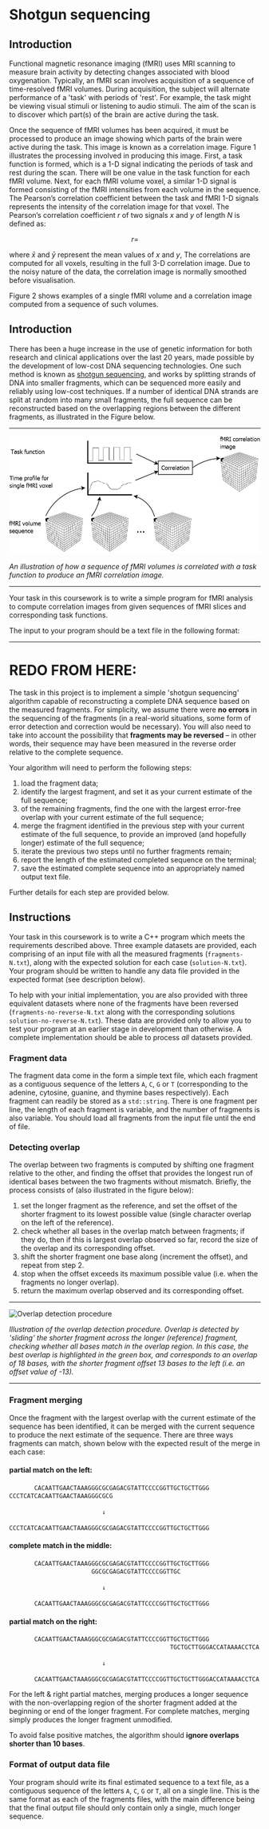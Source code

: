 # Shotgun sequencing

## Introduction

Functional magnetic resonance imaging (fMRI) uses MRI scanning to measure brain activity by detecting changes associated with blood oxygenation. Typically, an fMRI scan involves acquisition of a sequence of time-resolved fMRI volumes. During acquisition, the subject will alternate performance of a 'task' with periods of 'rest'. For example, the task might be viewing visual stimuli or listening to audio stimuli. The aim of the scan is to discover which part(s) of the brain are active
during the task. 

Once the sequence of fMRI volumes has been acquired, it must be processed to produce an image showing which parts of the brain were active during the task. This image is known as a correlation image. Figure 1 illustrates the processing involved in producing this image. First, a task function is formed, which is a 1-D signal indicating the periods of task and rest during the scan. There will be one value in the task function for each fMRI volume. Next, for each fMRI volume voxel, a similar 1-D signal is formed consisting of the fMRI intensities from each volume in the sequence. The Pearson’s correlation coefficient between the task and fMRI 1-D signals represents the intensity of the correlation image for that voxel. The Pearson’s correlation coefficient $r$ of two signals $x$ and $y$ of length $N$ is defined as: 

$$r = $$

where $\bar{x}$ and $\bar{y}$ represent the mean values of $x$ and $y$, The correlations are computed for all voxels, resulting in the full 3-D correlation image. Due to the noisy nature of the data, the correlation image is normally smoothed before visualisation. 

Figure 2 shows examples of a single fMRI volume and a correlation image computed from a sequence of such volumes.


## Introduction

There has been a huge increase in the use of genetic information for both research and clinical applications over the last 20 years, made possible by the development of low-cost DNA sequencing technologies. One such method is known as [shotgun sequencing](https://en.wikipedia.org/wiki/Shotgun_sequencing), and works by splitting strands of DNA into smaller fragments, which can be sequenced more easily and reliably using low-cost techniques. If a number of identical DNA strands are split at random into many small fragments, the full sequence can be reconstructed based on the overlapping regions between the different fragments, as illustrated in the Figure below.

---

![Illustration of function MRI](fmri.png)

*An illustration of how a sequence of fMRI volumes is correlated with a task function to produce an fMRI correlation image.*

---

Your task in this coursework is to write a simple program for fMRI analysis to compute correlation images from given sequences of fMRI slices and corresponding task functions.

The input to your program should be a text file in the following format:


---

# REDO FROM HERE:

The task in this project is to implement a simple 'shotgun sequencing' algorithm capable of reconstructing a complete DNA sequence based on the measured fragments. For simplicity, we assume there were **no errors** in the sequencing of the fragments (in a real-world situations, some form of error detection and correction would be necessary). You will also need to take into account the possibility that **fragments may be reversed** &ndash; in other words, their sequence may have been measured in the reverse order relative to the complete sequence.

Your algorithm will need to perform the following steps:

1. load the fragment data;
2. identify the largest fragment, and set it as your current estimate of the full sequence;
3. of the remaining fragments, find the one with the largest error-free overlap with your current estimate of the full sequence;
4. merge the fragment identified in the previous step with your current estimate of the full sequence, to provide an improved (and hopefully longer) estimate of the full sequence;
5. iterate the previous two steps until no further fragments remain;
6. report the length of the estimated completed sequence on the terminal;
7. save the estimated complete sequence into an appropriately named output text file.

Further details for each step are provided below.

## Instructions

Your task in this coursework is to write a C++ program which meets the requirements described above. Three example datasets are provided, each comprising of an input file with all the measured fragments (`fragments-N.txt`), along with the expected solution for each case (`solution-N.txt`). Your program should be written to handle any data file provided in the expected format (see description below). 

To help with your initial implementation, you are also provided with three equivalent datasets where none of the fragments have been reversed (`fragments-no-reverse-N.txt` along with the corresponding solutions `solution-no-reverse-N.txt`). These data are provided only to allow you to test your program at an earlier stage in development than otherwise. A complete implementation should be able to process *all* datasets provided.


### Fragment data

The fragment data come in the form a simple text file, which each fragment as a contiguous sequence of the letters `A`, `C`, `G` or `T` (corresponding to the adenine, cytosine, guanine, and thymine bases respectively). Each fragment can readily be stored as a `std::string`. There is one fragment per line, the length of each fragment is variable, and the number of fragments is also variable. You should load all fragments from the input file until the end of file. 

### Detecting overlap

The overlap between two fragments is computed by shifting one fragment relative to the other, and finding the offset that provides the longest run of identical bases between the two fragments without mismatch.  Briefly, the process consists of (also illustrated in the figure below): 

1. set the longer fragment as the reference, and set the offset of the shorter fragment to its lowest possible value (single character overlap on the left of the reference).
2. check whether all bases in the overlap match between fragments; if they do, then if this is largest overlap observed so far, record the size of the overlap and its corresponding offset.
3. shift the shorter fragment one base along (increment the offset), and repeat from step 2. 
4. stop when the offset exceeds its maximum possible value (i.e. when the fragments no longer overlap).
5. return the maximum overlap observed and its corresponding offset. 

---

![Overlap detection procedure](overlap.png)

*Illustration of the overlap detection procedure. Overlap is detected by 'sliding' the shorter fragment across the longer (reference) fragment, checking whether all bases match in the overlap region. In this case, the best overlap is highlighted in the green box, and corresponds to an overlap of 18 bases, with the shorter fragment offset 13 bases to the left (i.e. an offset value of -13).*

---

### Fragment merging

Once the fragment with the largest overlap with the current estimate of the sequence has been identified, it can be merged with the current sequence to produce the next estimate of the sequence. There are three ways fragments can
match, shown below with the expected result of the merge in each case: 

#### partial match on the left:

```
       CACAATTGAACTAAAGGGCGCGAGACGTATTCCCCGGTTGCTGCTTGGG
CCCTCATCACAATTGAACTAAAGGGCGCG

                          ↓   
 
CCCTCATCACAATTGAACTAAAGGGCGCGAGACGTATTCCCCGGTTGCTGCTTGGG
```

#### complete match in the middle:

```
       CACAATTGAACTAAAGGGCGCGAGACGTATTCCCCGGTTGCTGCTTGGG
                       GGCGCGAGACGTATTCCCCGGTTGC

                          ↓

       CACAATTGAACTAAAGGGCGCGAGACGTATTCCCCGGTTGCTGCTTGGG
```

#### partial match on the right:

```
       CACAATTGAACTAAAGGGCGCGAGACGTATTCCCCGGTTGCTGCTTGGG
                                             TGCTGCTTGGGACCATAAAACCTCA

                          ↓

       CACAATTGAACTAAAGGGCGCGAGACGTATTCCCCGGTTGCTGCTTGGGACCATAAAACCTCA
```

For the left & right partial matches, merging produces a longer sequence with the non-overlapping region of the shorter fragment added at the beginning or end of the longer fragment. For complete matches, merging simply produces the longer fragment unmodified. 

To avoid false positive matches, the algorithm should **ignore overlaps shorter than 10 bases**.

### Format of output data file

Your program should write its final estimated sequence to a text file, as a contiguous sequence of the letters `A`, `C`, `G` or `T`, all on a single line. This is the same format as each of the fragments files, with the main difference being that the final output file should only contain only a single, much longer sequence. 
